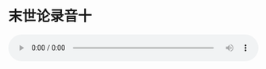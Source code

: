 # 末世论录音十

<audio style="width: 100%;" preload="false" controls controlslist="nodownload"><source src="http://file.simai.life/audio/mp3/old/27431.mp3" type="audio/mpeg">Your browser does not support the audio element.</audio>


